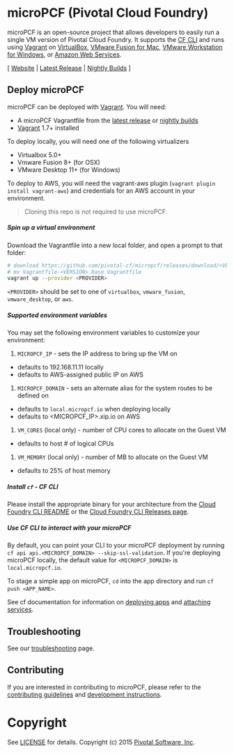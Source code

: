 # microPCF (Pivotal Cloud Foundry)

microPCF is an open-source project that allows developers to easily run a single VM version of Pivotal Cloud Foundry.  It supports the [CF CLI](https://github.com/cloudfoundry/cli) and runs using [Vagrant](https://www.vagrantup.com/) on [VirtualBox](https://www.virtualbox.org/), [VMware Fusion for Mac](https://www.vmware.com/products/fusion), [VMware Workstation for Windows](https://www.vmware.com/products/workstation), or [Amazon Web Services](http://aws.amazon.com/).

[ [Website](http://micropcf.io) | [Latest Release](https://github.com/pivotal-cf/micropcf/releases/latest) | [Nightly Builds](https://micropcf.s3.amazonaws.com/nightly/index.html) ]

## Deploy microPCF

microPCF can be deployed with [Vagrant](https://vagrantup.com/). You will need:

* A microPCF Vagrantfile from the [latest release](https://github.com/pivotal-cf/micropcf/releases/latest) or [nightly builds](https://micropcf.s3.amazonaws.com/nightly/index.html)
* [Vagrant](https://vagrantup.com/) 1.7+ installed

To deploy locally, you will need one of the following virtualizers
* Virtualbox 5.0+
* Vmware Fusion 8+ (for OSX)
* VMware Desktop 11+ (for Windows)

To deploy to AWS, you will need the vagrant-aws plugin (`vagrant plugin install vagrant-aws`) and credentials for an AWS account in your environment.

> Cloning this repo is not required to use microPCF.

##### Spin up a virtual environment

Download the Vagrantfile into a new local folder, and open a prompt to that folder:

```bash
# download https://github.com/pivotal-cf/micropcf/releases/download/<VERSION>/Vagrantfile-<VERSION>.base
# mv Vagrantfile-<VERSION>.base Vagrantfile
vagrant up --provider <PROVIDER>
```
`<PROVIDER>` should be set to one of `virtualbox`, `vmware_fusion`, `vmware_desktop`, or `aws`.

##### Supported environment variables
You may set the following environment variables to customize your environment:

1. `MICROPCF_IP` - sets the IP address to bring up the VM on
  - defaults to 192.168.11.11 locally
  - defaults to AWS-assigned public IP on AWS
1. `MICROPCF_DOMAIN` - sets an alternate alias for the system routes to be defined on
  - defaults to `local.micropcf.io` when deploying locally
  - defaults to <MICROPCF_IP>.xip.io on AWS
1. `VM_CORES` (local only) - number of CPU cores to allocate on the Guest VM
  - defaults to host # of logical CPUs
1. `VM_MEMORY` (local only) - number of MB to allocate on the Guest VM 
  - defaults to 25% of host memory

##### Install `cf` - CF CLI

Please install the appropriate binary for your architecture from the [Cloud Foundry CLI README](https://github.com/cloudfoundry/cli#downloads) or the [Cloud Foundry CLI Releases page](https://github.com/cloudfoundry/cli/releases/latest).


##### Use CF CLI to interact with your microPCF

By default, you can point your CLI to your microPCF deployment by running `cf api api.<MICROPCF_DOMAIN> --skip-ssl-validation`. If you're deploying microPCF locally, the default value for `<MICROPCF_DOMAIN>` is `local.micropcf.io`.

To stage a simple app on microPCF, `cd` into the app directory and run `cf push <APP_NAME>`.

See cf documentation for information on [deploying apps](http://docs.cloudfoundry.org/devguide/deploy-apps/) and [attaching services](http://docs.cloudfoundry.org/devguide/services/).

## Troubleshooting

See our [troubleshooting](TROUBLESHOOTING) page.

## Contributing

If you are interested in contributing to microPCF, please refer to the [contributing guidelines](CONTRIBUTING.md) and [development instructions](DEVELOP.md).

# Copyright

See [LICENSE](LICENSE) for details.
Copyright (c) 2015 [Pivotal Software, Inc](http://www.pivotal.io/).
